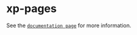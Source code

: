 # xp-pages

See the [`documentation page`](http://www.expandjs.com/elements/xp-pages) for more information.